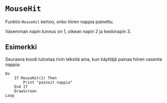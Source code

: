 `MouseHit`
==========

Funktio `MouseHit` kertoo, onko hiiren nappia painettu.

Vasemman napin tunnus on 1, oikean napin 2 ja keskinapin 3.

Esimerkki
----------

Seuraava koodi tulostaa rivin tekstiä aina,
kun käyttäjä painaa hiiren vasenta nappia:

    Do
        If MouseHit(1) Then
            Print "painoit nappia"
        End If
        DrawScreen
    Loop